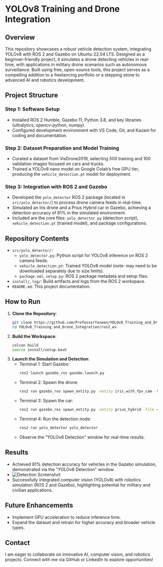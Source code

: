 # YOLOv8 Training and Drone Integration

## Overview
This repository showcases a robust vehicle detection system, integrating YOLOv8 with ROS 2 and Gazebo on Ubuntu 22.04 LTS. Designed as a beginner-friendly project, it simulates a drone detecting vehicles in real-time, with applications in military drone scenarios such as autonomous surveillance. Built using free, open-source tools, this project serves as a compelling addition to a freelancing portfolio or a stepping stone to advanced AI and robotics development.

## Project Structure
### Step 1: Software Setup
- Installed ROS 2 Humble, Gazebo 11, Python 3.8, and key libraries (ultralytics, opencv-python, numpy).
- Configured development environment with VS Code, Git, and Kazam for coding and documentation.

### Step 2: Dataset Preparation and Model Training
- Curated a dataset from VisDrone2019, selecting 500 training and 100 validation images focused on cars and trucks.
- Trained a YOLOv8 nano model on Google Colab’s free GPU tier, producing the `vehicle_detection.pt` model for deployment.

### Step 3: Integration with ROS 2 and Gazebo
- Developed the `yolo_detector` ROS 2 package (located in `src/yolo_detector/`) to process drone camera feeds in real-time.
- Simulated an Iris drone and a Prius Hybrid car in Gazebo, achieving a detection accuracy of 81% in the simulated environment.
- Included are the core files: `yolo_detector.py` (detection script), `vehicle_detection.pt` (trained model), and package configurations.

## Repository Contents
- `src/yolo_detector/`:
  - `yolo_detector.py`: Python script for YOLOv8 inference on ROS 2 camera feeds.
  - `vehicle_detection.pt`: Trained YOLOv8 model (note: may need to be downloaded separately due to size limits).
  - `package.xml`, `setup.py`: ROS 2 package metadata and setup files.
- `install/`, `log/`: Build artifacts and logs from the ROS 2 workspace.
- `README.md`: This project documentation.

## How to Run
1. **Clone the Repository**:
   ```bash
   git clone https://github.com/ProfessorYaseen/YOLOv8_Training_and_Drone_Integration.git
   cd YOLOv8_Training_and_Drone_Integration/ros2_ws

2. **Build the Workspace**:
   ```bash
   colcon build
   source install/setup.bash

3. **Launch the Simulation and Detection**:
   - Terminal 1: Start Gazebo:
     ```bash
     ros2 launch gazebo_ros gazebo.launch.py

   - Terminal 2: Spawn the drone:
     ```bash
     ros2 run gazebo_ros spawn_entity.py -entity iris_with_fpv_cam -file /home/muhammad/PX4-Autopilot/Tools/simulation/gazebo-classic/sitl_gazebo-classic/models/iris_fpv_cam/iris_fpv_cam.sdf -x 0 -y 0 -z 1

   - Terminal 3: Spawn the car:
     ```bash
     ros2 run gazebo_ros spawn_entity.py -entity prius_hybrid -file ~/.gazebo/models/prius_hybrid/model.sdf -x 1 -y 0 -z 0

   - Terminal 4: Run the detection node:
     ```bash
     ros2 run yolo_detector yolo_detector

   - Observe the "YOLOv8 Detection" window for real-time results.

## Results
- Achieved 81% detection accuracy for vehicles in the Gazebo simulation, demonstrated via the "YOLOv8 Detection" window.
- ![Detection Screenshot](detection_screenshot.png)
- Successfully integrated computer vision (YOLOv8) with robotics simulation (ROS 2 and Gazebo), highlighting potential for military and civilian applications.

## Future Enhancements
- Implement GPU acceleration to reduce inference time.
- Expand the dataset and retrain for higher accuracy and broader vehicle types.

## Contact
I am eager to collaborate on innovative AI, computer vision, and robotics projects. Connect with me via GitHub or LinkedIn to explore opportunities!
 



